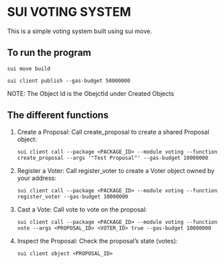 # SUI VOTING SYSTEM

This is a simple voting system built using sui move.


## To run the program

```
sui move build 
```

``` 
sui client publish --gas-budget 50000000
```


NOTE: The Object Id is the ObejctId under Created Objects

## The different functions

1. Create a Proposal: 
    Call create_proposal to create a shared Proposal object:

    ```
    sui client call --package <PACKAGE_ID> --module voting --function create_proposal --args '"Test Proposal"' --gas-budget 10000000
    ```

2. Register a Voter: 
Call register_voter to create a Voter object owned by your address:

    ```
    sui client call --package <PACKAGE_ID> --module voting --function register_voter --gas-budget 10000000
    ```

3. Cast a Vote: 
    Call vote to vote on the proposal:

    ```
    sui client call --package <PACKAGE_ID> --module voting --function vote --args <PROPOSAL_ID> <VOTER_ID> true --gas-budget 10000000
    ```

4. Inspect the Proposal: 
Check the proposal’s state (votes):

    ```
    sui client object <PROPOSAL_ID>
    ```
